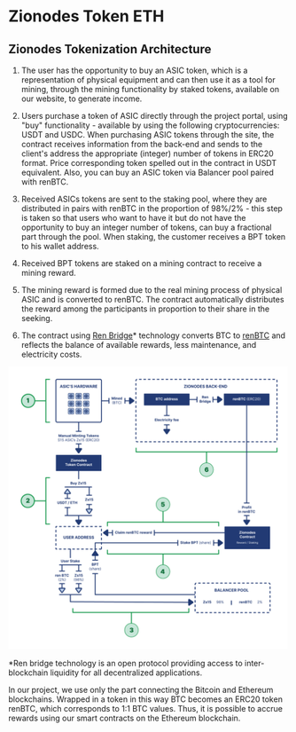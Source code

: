 # Zionodes Token ETH

## Zionodes Tokenization Architecture
1. The user has the opportunity to buy an ASIC token, which is a representation of physical
equipment and can then use it as a tool for mining, through the mining functionality by staked
tokens, available on our website, to generate income.

2. Users purchase a token of ASIC directly through the project portal, using "buy" functionality -
available by using the following cryptocurrencies: USDT and USDС. When purchasing ASIC tokens
through the site, the contract receives information from the back-end and sends to the client's
address the appropriate (integer) number of tokens in ERC20 format. Price corresponding token
spelled out in the contract in USDT equivalent. Also, you can buy an ASIC token via Balancer pool
paired with renBTC.

3. Received ASICs tokens are sent to the staking pool, where they are distributed in pairs with
renBTC in the proportion of 98%/2% - this step is taken so that users who want to have it but do
not have the opportunity to buy an integer number of tokens, can buy a fractional part through the
pool. When staking, the customer receives a BPT token to his wallet address.

4. Received BPT tokens are staked on a mining contract to receive a mining reward.

5. The mining reward is formed due to the real mining process of physical ASIC and is converted to
renBTC. The contract automatically distributes the reward among the participants in proportion to
their share in the seeking.

6. The contract using [Ren Bridge](https://renproject.io/)* technology converts BTC to
[renBTC](https://etherscan.io/token/0xeb4c2781e4eba804ce9a9803c67d0893436bb27d) and reflects the
balance of available rewards, less maintenance, and electricity costs.

![plot](./photos/ZionodesTokenizationSchema.png)

*Ren bridge technology is an open protocol providing access to inter-blockchain liquidity for all
decentralized applications.

In our project, we use only the part connecting the Bitcoin and Ethereum blockchains. Wrapped in a
token in this way BTC becomes an ERC20 token renBTC, which corresponds to 1:1 BTC values. Thus, it
is possible to accrue rewards using our smart contracts on the Ethereum blockchain.
